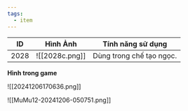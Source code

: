 ```yaml
---
tags:
  - item
---
```


| ID   | Hình Ảnh       | Tính năng sử dụng        |
| ---- | -------------- | ------------------------ |
| 2028 | ![[2028c.png]] | Dùng trong chế tạo ngọc. |
**Hình trong game**

![[20241206170636.png]]

![[MuMu12-20241206-050751.png]]